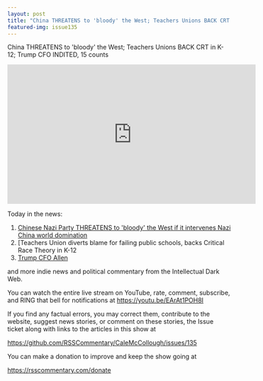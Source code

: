 ```yaml
---
layout: post
title: "China THREATENS to 'bloody' the West; Teachers Unions BACK CRT in K-12; Trump CFO INDITED, 15 counts"
featured-img: issue135
---
```


China THREATENS to 'bloody' the West; Teachers Unions BACK CRT in K-12; Trump CFO INDITED, 15 counts

<iframe width="560" height="315" src="https://www.youtube.com/embed/EArAt1POH8I" frameborder="0" allow="accelerometer; autoplay; encrypted-media; gyroscope; picture-in-picture" allowfullscreen></iframe>

Today in the news:

1. [Chinese Nazi Party THREATENS to 'bloody' the West if it intervenes Nazi China world domination]()
1. [Teachers Union diverts blame for failing public schools, backs Critical Race Theory in K-12
1. [Trump CFO Allen](https://www.cbsnews.com/live-updates/trump-organization-indicted-allen-weisselberg-tax-fraud-scheme/)

and more indie news and political commentary from the Intellectual Dark Web.

You can watch the entire live stream on YouTube, rate, comment, subscribe, and RING that bell for notifications at <https://youtu.be/EArAt1POH8I>

If you find any factual errors, you may correct them, contribute to the website, suggest news stories, or comment on these stories, the Issue ticket along with links to the articles in this show at 

<https://github.com/RSSCommentary/CaleMcCollough/issues/135>

You can make a donation to improve and keep the show going at

<https://rsscommentary.com/donate>
